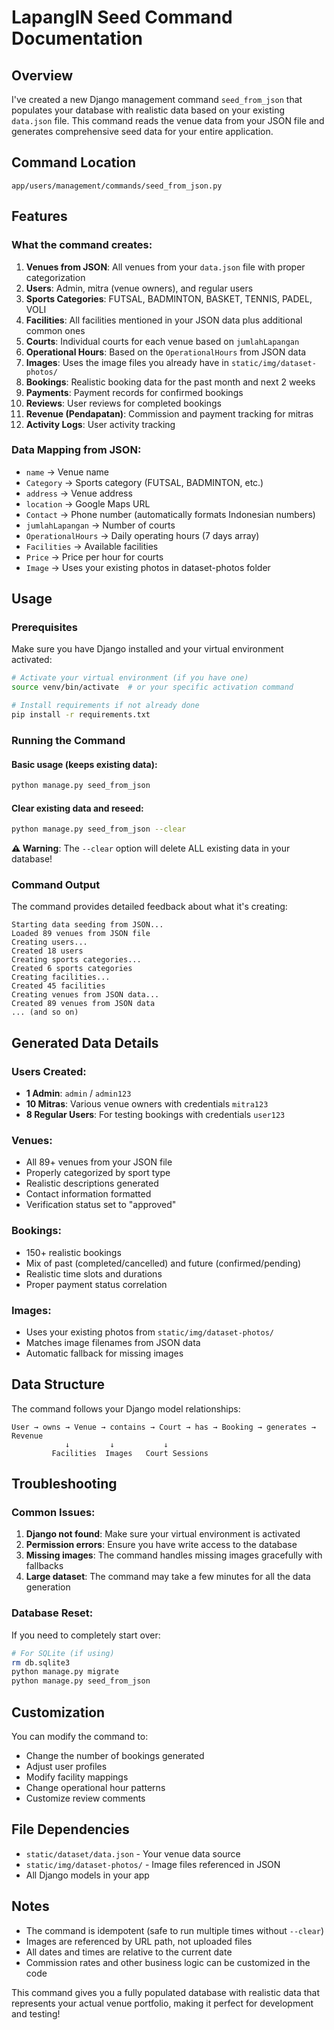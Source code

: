 # LapangIN Seed Command Documentation

## Overview
I've created a new Django management command `seed_from_json` that populates your database with realistic data based on your existing `data.json` file. This command reads the venue data from your JSON file and generates comprehensive seed data for your entire application.

## Command Location
```
app/users/management/commands/seed_from_json.py
```

## Features

### What the command creates:
1. **Venues from JSON**: All venues from your `data.json` file with proper categorization
2. **Users**: Admin, mitra (venue owners), and regular users 
3. **Sports Categories**: FUTSAL, BADMINTON, BASKET, TENNIS, PADEL, VOLI
4. **Facilities**: All facilities mentioned in your JSON data plus additional common ones
5. **Courts**: Individual courts for each venue based on `jumlahLapangan`
6. **Operational Hours**: Based on the `OperationalHours` from JSON data
7. **Images**: Uses the image files you already have in `static/img/dataset-photos/`
8. **Bookings**: Realistic booking data for the past month and next 2 weeks
9. **Payments**: Payment records for confirmed bookings
10. **Reviews**: User reviews for completed bookings
11. **Revenue (Pendapatan)**: Commission and payment tracking for mitras
12. **Activity Logs**: User activity tracking

### Data Mapping from JSON:
- `name` → Venue name
- `Category` → Sports category (FUTSAL, BADMINTON, etc.)
- `address` → Venue address
- `location` → Google Maps URL
- `Contact` → Phone number (automatically formats Indonesian numbers)
- `jumlahLapangan` → Number of courts
- `OperationalHours` → Daily operating hours (7 days array)
- `Facilities` → Available facilities
- `Price` → Price per hour for courts
- `Image` → Uses your existing photos in dataset-photos folder

## Usage

### Prerequisites
Make sure you have Django installed and your virtual environment activated:

```bash
# Activate your virtual environment (if you have one)
source venv/bin/activate  # or your specific activation command

# Install requirements if not already done
pip install -r requirements.txt
```

### Running the Command

#### Basic usage (keeps existing data):
```bash
python manage.py seed_from_json
```

#### Clear existing data and reseed:
```bash
python manage.py seed_from_json --clear
```

**⚠️ Warning**: The `--clear` option will delete ALL existing data in your database!

### Command Output
The command provides detailed feedback about what it's creating:
```
Starting data seeding from JSON...
Loaded 89 venues from JSON file
Creating users...
Created 18 users
Creating sports categories...
Created 6 sports categories
Creating facilities...
Created 45 facilities
Creating venues from JSON data...
Created 89 venues from JSON data
... (and so on)
```

## Generated Data Details

### Users Created:
- **1 Admin**: `admin` / `admin123`
- **10 Mitras**: Various venue owners with credentials `mitra123`
- **8 Regular Users**: For testing bookings with credentials `user123`

### Venues:
- All 89+ venues from your JSON file
- Properly categorized by sport type
- Realistic descriptions generated
- Contact information formatted
- Verification status set to "approved"

### Bookings:
- 150+ realistic bookings
- Mix of past (completed/cancelled) and future (confirmed/pending)
- Realistic time slots and durations
- Proper payment status correlation

### Images:
- Uses your existing photos from `static/img/dataset-photos/`
- Matches image filenames from JSON data
- Automatic fallback for missing images

## Data Structure

The command follows your Django model relationships:
```
User → owns → Venue → contains → Court → has → Booking → generates → Revenue
            ↓         ↓           ↓
         Facilities  Images   Court Sessions
```

## Troubleshooting

### Common Issues:

1. **Django not found**: Make sure your virtual environment is activated
2. **Permission errors**: Ensure you have write access to the database
3. **Missing images**: The command handles missing images gracefully with fallbacks
4. **Large dataset**: The command may take a few minutes for all the data generation

### Database Reset:
If you need to completely start over:
```bash
# For SQLite (if using)
rm db.sqlite3
python manage.py migrate
python manage.py seed_from_json
```

## Customization

You can modify the command to:
- Change the number of bookings generated
- Adjust user profiles
- Modify facility mappings
- Change operational hour patterns
- Customize review comments

## File Dependencies
- `static/dataset/data.json` - Your venue data source
- `static/img/dataset-photos/` - Image files referenced in JSON
- All Django models in your app

## Notes
- The command is idempotent (safe to run multiple times without `--clear`)
- Images are referenced by URL path, not uploaded files
- All dates and times are relative to the current date
- Commission rates and other business logic can be customized in the code

This command gives you a fully populated database with realistic data that represents your actual venue portfolio, making it perfect for development and testing!